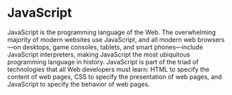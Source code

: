 # JavaScript
<p>
JavaScript is the programming language of the Web. The overwhelming majority of modern websites use JavaScript, and all modern web browsers—on desktops, game consoles, tablets, and smart phones—include JavaScript interpreters, making JavaScript the most ubiquitous programming language in history. JavaScript is part of the triad of technologies that all Web developers must learn: HTML to specify the content of web pages, CSS to specify the presentation of web pages, and JavaScript to specify the behavior of web pages. 
</p>
